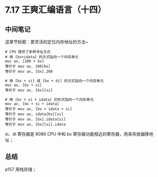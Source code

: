 # 7.17 王爽汇编语言（十四）

## 中间笔记
这章节标题：更灵活的定位内存地址的方法~

```shell
# CPU 提供了多种寻址方式
# 用 [bx+idata] 的方式指向一个内存单元
mov ax, [200 + bx]
等价于 mov ax, 200[bx]
等价于 mov ax, [bx].200

# 用 [bx + si] 或 [bx + di] 的方式指向一个内存单元
mov ax, [bx + si]
等价于 mov ax, [bx][si]

# 用 [bx + si + idata] 的形式指向一个内存单元
mov ax, [bx + si + idata]
等价于 mov ax, [bx + idata + si]
等价于 mov ax, idata[bx][si]
等价于 mov ax, [bx].idata[si]
等价于 mov ax, [bx][si].idata
```

si、di 寄存器是 8086 CPU 中和 bx 寄存器功能相近的寄存器，用来存放偏移地址；


## 总结
p157 用栈存储；